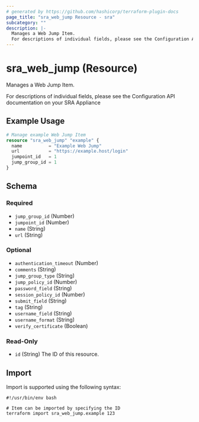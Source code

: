 ```yaml
---
# generated by https://github.com/hashicorp/terraform-plugin-docs
page_title: "sra_web_jump Resource - sra"
subcategory: ""
description: |-
  Manages a Web Jump Item.
  For descriptions of individual fields, please see the Configuration API documentation on your SRA Appliance
---
```


# sra_web_jump (Resource)

Manages a Web Jump Item.

For descriptions of individual fields, please see the Configuration API documentation on your SRA Appliance

## Example Usage

```terraform
# Manage example Web Jump Item
resource "sra_web_jump" "example" {
  name          = "Example Web Jump"
  url           = "https://example.host/login"
  jumpoint_id   = 1
  jump_group_id = 1
}
```

<!-- schema generated by tfplugindocs -->
## Schema

### Required

- `jump_group_id` (Number)
- `jumpoint_id` (Number)
- `name` (String)
- `url` (String)

### Optional

- `authentication_timeout` (Number)
- `comments` (String)
- `jump_group_type` (String)
- `jump_policy_id` (Number)
- `password_field` (String)
- `session_policy_id` (Number)
- `submit_field` (String)
- `tag` (String)
- `username_field` (String)
- `username_format` (String)
- `verify_certificate` (Boolean)

### Read-Only

- `id` (String) The ID of this resource.

## Import

Import is supported using the following syntax:

```shell
#!/usr/bin/env bash

# Item can be imported by specifying the ID
terraform import sra_web_jump.example 123
```
